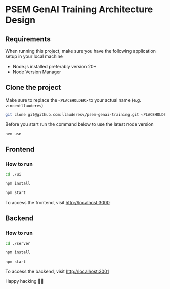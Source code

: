 # PSEM GenAI Training Architecture Design

## Requirements

When running this project, make sure you have the following application setup in your local machine

- Node.js installed preferably version 20+
- Node Version Manager

## Clone the project

Make sure to replace the `<PLACEHOLDER>` to your actual name (e.g. `vincentllauderes`)

```sh
git clone git@github.com:llauderesv/psem-genai-training.git <PLACEHOLDER>-psem-genai-training
```

Before you start run the command below to use the latest node version

```sh
nvm use
```

## Frontend

### How to run

```sh
cd ./ui

npm install

npm start
```

To access the frontend, visit <http://localhost:3000>

## Backend

### How to run

```sh
cd ./server

npm install

npm start
```

To access the backend, visit <http://localhost:3001>

Happy hacking 🥳🍾
